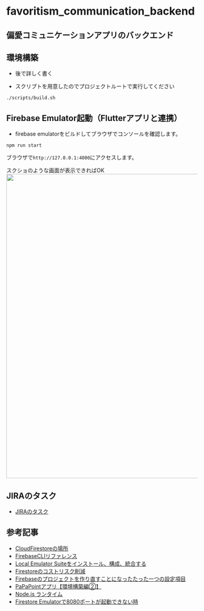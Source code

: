 # favoritism_communication_backend
## 偏愛コミュニケーションアプリのバックエンド

## 環境構築

- 後で詳しく書く

- スクリプトを用意したのでプロジェクトルートで実行してください

```
./scripts/build.sh
```

## Firebase Emulator起動（Flutterアプリと連携）

- firebase emulatorをビルドしてブラウザでコンソールを確認します。

```
npm run start
```

ブラウザで`http://127.0.0.1:4000`にアクセスします。

スクショのような画面が表示できればOK
<img src="https://user-images.githubusercontent.com/25321380/204584975-9f98b913-2987-4af6-9cf9-b7d0534f25d6.png" width=800>

## JIRAのタスク

- [JIRAのタスク](https://joint-dev.atlassian.net/browse/FC-107)

## 参考記事
- [CloudFirestoreの場所](https://firebase.google.com/docs/firestore/locations)
- [FirebaseCLIリファレンス](https://firebase.google.com/docs/cli#windows-npm)
- [Local Emulator Suiteをインストール、構成、統合する](https://firebase.google.com/docs/emulator-suite/install_and_configure?authuser=0)
- [Firestoreのコストリスク削減](https://rinoguchi.net/2020/08/firestore-cost-risk.html)
- [Firebaseのプロジェクトを作り直すことになったたった一つの設定項目](https://qiita.com/qrusadorz/items/99432fac6cbc93ebaff2)
- [PaPaPointアプリ【環境構築編②】](https://bellbellbell.info/2020/10/papapoint-environment-firebase/)
- [Node.js ランタイム](https://cloud.google.com/functions/docs/concepts/nodejs-runtime#console)
- [Firestore Emulatorで8080ポートが起動できない時](https://qiita.com/HisakoIsaka/items/03ed541438572a3cc6e7)
